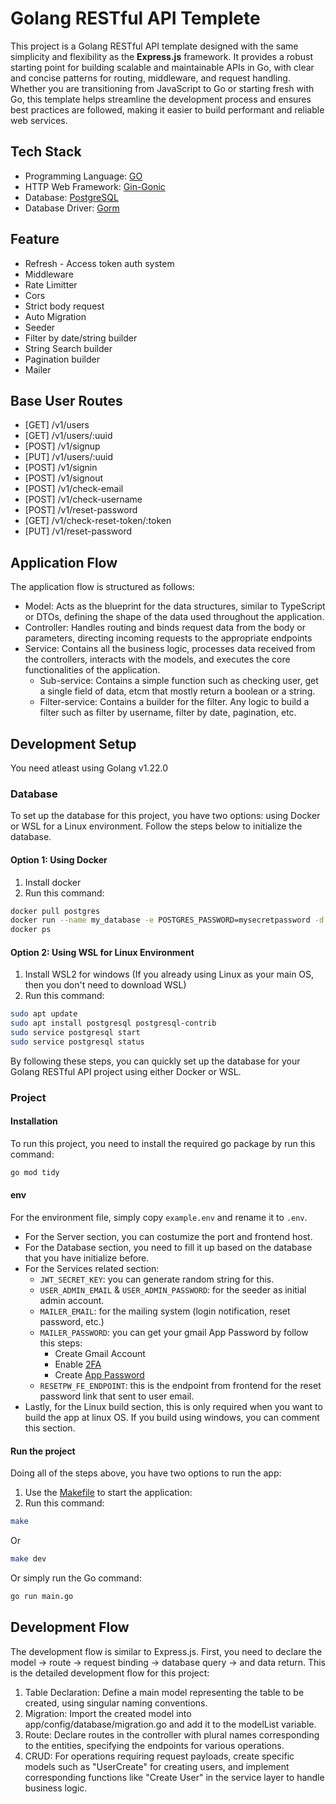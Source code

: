 # Golang RESTful API Templete
This project is a Golang RESTful API template designed with the same simplicity and flexibility as the **Express.js** framework. It provides a robust starting point for building scalable and maintainable APIs in Go, with clear and concise patterns for routing, middleware, and request handling. Whether you are transitioning from JavaScript to Go or starting fresh with Go, this template helps streamline the development process and ensures best practices are followed, making it easier to build performant and reliable web services.

## Tech Stack
- Programming Language: [GO](https://go.dev/)
- HTTP Web Framework: [Gin-Gonic](https://gin-gonic.com/)
- Database: [PostgreSQL](https://www.postgresql.org/)
- Database Driver: [Gorm](https://gorm.io/)

## Feature
- Refresh - Access token auth system
- Middleware
- Rate Limitter
- Cors
- Strict body request
- Auto Migration
- Seeder
- Filter by date/string builder
- String Search builder
- Pagination builder
- Mailer

## Base User Routes
- [GET] /v1/users
- [GET] /v1/users/:uuid
- [POST] /v1/signup
- [PUT] /v1/users/:uuid
- [POST] /v1/signin
- [POST] /v1/signout
- [POST] /v1/check-email
- [POST] /v1/check-username
- [POST] /v1/reset-password
- [GET] /v1/check-reset-token/:token
- [PUT] /v1/reset-password

## Application Flow
The application flow is structured as follows:

- Model: Acts as the blueprint for the data structures, similar to TypeScript or DTOs, defining the shape of the data used throughout the application.
- Controller: Handles routing and binds request data from the body or parameters, directing incoming requests to the appropriate endpoints
- Service: Contains all the business logic, processes data received from the controllers, interacts with the models, and executes the core functionalities of the application.
    - Sub-service: Contains a simple function such as checking user, get a single field of data, etcm that mostly return a boolean or a string.
    - Filter-service: Contains a builder for the filter. Any logic to build a filter such as filter by username, filter by date, pagination, etc.

## Development Setup

You need atleast using Golang v1.22.0

### Database
To set up the database for this project, you have two options: using Docker or WSL for a Linux environment. Follow the steps below to initialize the database.

#### Option 1: Using Docker
1. Install docker
2. Run this command:
```bash
docker pull postgres
docker run --name my_database -e POSTGRES_PASSWORD=mysecretpassword -d postgres
docker ps
```

#### Option 2: Using WSL for Linux Environment
1. Install WSL2 for windows (If you already using Linux as your main OS, then you don't need to download WSL)
2. Run this command:
```bash
sudo apt update
sudo apt install postgresql postgresql-contrib
sudo service postgresql start
sudo service postgresql status
```

By following these steps, you can quickly set up the database for your Golang RESTful API project using either Docker or WSL.

### Project

#### Installation
To run this project, you need to install the required go package by run this command:
```bash
go mod tidy
```

#### env
For the environment file, simply copy `example.env` and rename it to `.env`.
- For the Server section, you can costumize the port and frontend host.
- For the Database section, you need to fill it up based on the database that you have initialize before.
- For the Services related section:
    - `JWT_SECRET_KEY`: you can generate random string for this.
    - `USER_ADMIN_EMAIL` & `USER_ADMIN_PASSWORD`: for the seeder as initial admin account.
    - `MAILER_EMAIL`: for the mailing system (login notification, reset password, etc.)
    - `MAILER_PASSWORD`: you can get your gmail App Password by follow this steps:
        - Create Gmail Account
        - Enable [2FA](https://myaccount.google.com/signinoptions/two-step-verification/enroll-welcome)
        - Create [App Password](https://myaccount.google.com/apppasswords)
    - `RESETPW_FE_ENDPOINT`: this is the endpoint from frontend for the reset password link that sent to user email.
- Lastly, for the Linux build section, this is only required when you want to build the app at linux OS. If you build using windows, you can comment this section.

#### Run the project
Doing all of the steps above, you have two options to run the app:
1. Use the [Makefile](https://gnuwin32.sourceforge.net/packages/make.htm) to start the application:
2. Run this command:
```bash
make
```
Or
```bash
make dev
```

Or simply run the Go command:
```bash
go run main.go
```

## Development Flow
The development flow is similar to Express.js. First, you need to declare the model -> route -> request binding -> database query -> and data return. This is the detailed development flow for this project:

1. Table Declaration: Define a main model representing the table to be created, using singular naming conventions.
2. Migration: Import the created model into app/config/database/migration.go and add it to the modelList variable.
3. Route: Declare routes in the controller with plural names corresponding to the entities, specifying the endpoints for various operations.
4. CRUD: For operations requiring request payloads, create specific models such as "UserCreate" for creating users, and implement corresponding functions like "Create User" in the service layer to handle business logic.